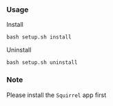 ### Usage

Install

    bash setup.sh install

Uninstall

    bash setup.sh uninstall

### Note

Please install the `Squirrel` app first

